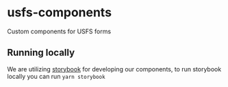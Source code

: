 # usfs-components

Custom components for USFS forms

## Running locally

We are utilizing [storybook](https://storybook.js.org/) for developing our components, to run storybook locally you can run
`yarn storybook`
